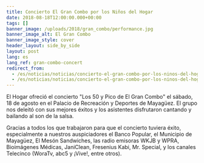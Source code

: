 ```yaml
---
title: Concierto El Gran Combo por los Niños del Hogar
date: 2018-08-18T12:00:00.000+00:00
tags: []
banner_image: /uploads/2018/gran_combo/performance.jpg
banner_image_alt: El Gran Combo
banner_image_style: cover
header_layout: side_by_side
layout: post
lang: es
lang_ref: gran-combo-concert
redirect_from:
  - /es/noticias/noticias/concierto-el-gran-combo-por-los-ninos-del-hogar
  - /es/noticias/noticias/concierto-el-gran-combo-por-los-ninos-del-hogar/
---
```

El Hogar ofreció el concierto "Los 50 y Pico de El Gran Combo" el sábado, 18 de agosto en el Palacio de Recreación y Deportes de Mayagüez. El grupo nos deleitó con sus mejores éxitos y los asistentes disfrutaron cantando y bailando al son de la salsa.

Gracias a todos los que trabajaron para que el concierto tuviera éxito, especialmente a nuestros auspiciadores el Banco Popular, el Municipio de Mayagüez, El Mesón Sandwiches, las radio emisoras WKJB y WPRA, Bioimágenes Médicas, JaniClean, Fresenius Kabi, Mr. Special,  y los canales Telecinco (WoraTv, abc5 y ¡Vive!, entre otros).
